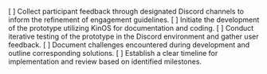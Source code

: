 [ ] Collect participant feedback through designated Discord channels to inform the refinement of engagement guidelines.
[ ] Initiate the development of the prototype utilizing KinOS for documentation and coding.
[ ] Conduct iterative testing of the prototype in the Discord environment and gather user feedback.
[ ] Document challenges encountered during development and outline corresponding solutions.
[ ] Establish a clear timeline for implementation and review based on identified milestones.